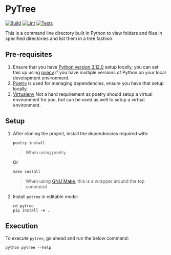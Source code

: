 # PyTree

[![Build](https://github.com/BrianLusina/pytree/actions/workflows/build.yml/badge.svg)](https://github.com/BrianLusina/pytree/actions/workflows/build.yml)
[![Lint](https://github.com/BrianLusina/pytree/actions/workflows/lint.yml/badge.svg)](https://github.com/BrianLusina/pytree/actions/workflows/lint.yml)
[![Tests](https://github.com/BrianLusina/pytree/actions/workflows/tests.yaml/badge.svg)](https://github.com/BrianLusina/pytree/actions/workflows/tests.yaml)

This is a command line directory built in Python to view folders and files in specified directories and list them in a
tree fashion.

## Pre-requisites

1. Ensure that you have [Python version 3.12.0](https://www.python.org/) setup locally, you can set this up
   using [pyenv](https://github.com/pyenv/pyenv) if you have multiple versions of Python on your local development
   environment.
2. [Poetry](https://python-poetry.org/) is used for managing dependencies, ensure you have that setup locally.
3. [Virtualenv](https://virtualenv.pypa.io/) Not a hard requirement as poetry should setup a virtual environment for
   you, but can be used as well to setup a virtual environment.

## Setup

1. After cloning the project, install the dependencies required with:

   ```shell
   poetry install
   ```
   > When using poetry

   Or
   ```shell
   make install
   ```
   > When using [GNU Make](https://www.gnu.org/s/make/manual/make.html), this is a wrapper around the top commend

3. Install `pytree` in editable mode:
   ```shell
   cd pytree
   pip install -e .
   ```

## Execution

To execute `pytree`, go ahead and run the below command:

```shell
python pytree --help
```
